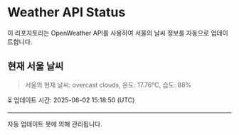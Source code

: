 
# Weather API Status

이 리포지토리는 OpenWeather API를 사용하여 서울의 날씨 정보를 자동으로 업데이트합니다.

## 현재 서울 날씨
> 서울의 현재 날씨: overcast clouds, 온도: 17.76°C, 습도: 88%

⏳ 업데이트 시간: 2025-06-02 15:18:50 (UTC)

---
자동 업데이트 봇에 의해 관리됩니다.
